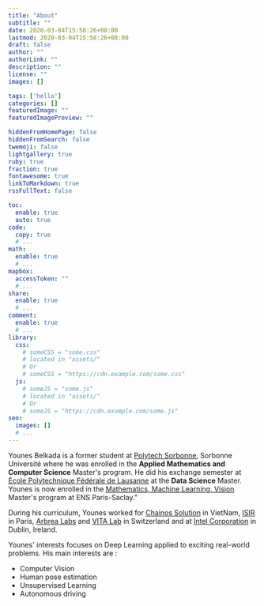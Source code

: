 ```yaml
---
title: "About"
subtitle: ""
date: 2020-03-04T15:58:26+08:00
lastmod: 2020-03-04T15:58:26+08:00
draft: false
author: ""
authorLink: ""
description: ""
license: ""
images: []

tags: ['hello']
categories: []
featuredImage: ""
featuredImagePreview: ""

hiddenFromHomePage: false
hiddenFromSearch: false
twemoji: false
lightgallery: true
ruby: true
fraction: true
fontawesome: true
linkToMarkdown: true
rssFullText: false

toc:
  enable: true
  auto: true
code:
  copy: true
  # ...
math:
  enable: true
  # ...
mapbox:
  accessToken: ""
  # ...
share:
  enable: true
  # ...
comment:
  enable: true
  # ...
library:
  css:
    # someCSS = "some.css"
    # located in "assets/"
    # Or
    # someCSS = "https://cdn.example.com/some.css"
  js:
    # someJS = "some.js"
    # located in "assets/"
    # Or
    # someJS = "https://cdn.example.com/some.js"
seo:
  images: []
  # ...
---
```


Younes Belkada is a former student at [Polytech Sorbonne](https://www.polytech.sorbonne-universite.fr/), Sorbonne Université where he was enrolled in the **Applied Mathematics and Computer Science** Master's program. He did his exchange semester at [École Polytechnique Fédérale de Lausanne](https://www.epfl.ch/en/) at the **Data Science** Master. Younes is now enrolled in the [Mathematics, Machine Learning, Vision](https://www.master-mva.com/) Master's program at ENS Paris-Saclay."


During his curriculum, Younes worked for [Chainos Solution](https://www.chainos.vn/) in VietNam,  [ISIR](https://www.isir.upmc.fr/) in Paris, [Arbrea Labs](https://arbrea-labs.com/) and [VITA Lab](https://www.epfl.ch/labs/vita/) in Switzerland and at [Intel Corporation](https://www.intel.ie/content/www/ie/en/homepage.html) in Dublin, Ireland.

Younes' interests focuses on Deep Learning applied to exciting real-world problems. His main interests are :
* Computer Vision
* Human pose estimation 
* Unsupervised Learning
* Autonomous driving